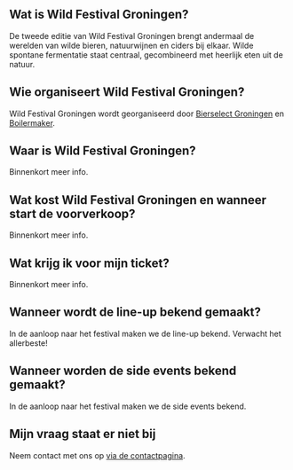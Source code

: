 ## Wat is Wild Festival Groningen?

De tweede editie van Wild Festival Groningen brengt andermaal de werelden van wilde bieren, natuurwijnen en ciders bij elkaar. Wilde spontane fermentatie staat centraal, gecombineerd met heerlijk eten uit de natuur.

## Wie organiseert Wild Festival Groningen?

Wild Festival Groningen wordt georganiseerd door <a href="http://www.bierselect.nl/" target="_blank">Bierselect Groningen</a> en <a href="https://www.boilermaker.nl/" target="_blank">Boilermaker</a>.

## Waar is Wild Festival Groningen?

Binnenkort meer info.

## Wat kost Wild Festival Groningen en wanneer start de voorverkoop?

Binnenkort meer info.

## Wat krijg ik voor mijn ticket?

Binnenkort meer info.

## Wanneer wordt de line-up bekend gemaakt?

In de aanloop naar het festival maken we de line-up bekend. Verwacht het allerbeste!

## Wanneer worden de side events bekend gemaakt?

In de aanloop naar het festival maken we de side events bekend.

## Mijn vraag staat er niet bij

Neem contact met ons op [via de contactpagina](/contact/).
